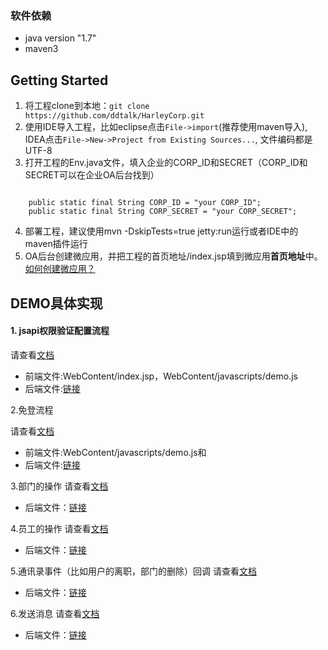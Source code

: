 ### 软件依赖
* java version "1.7"
* maven3

## Getting Started

1. 将工程clone到本地：`git clone https://github.com/ddtalk/HarleyCorp.git`
2. 使用IDE导入工程，比如eclipse点击`File->import`(推荐使用maven导入), IDEA点击`File->New->Project from Existing Sources...`, 文件编码都是UTF-8
3. 打开工程的Env.java文件，填入企业的CORP_ID和SECRET（CORP_ID和SECRET可以在企业OA后台找到）
```

    public static final String CORP_ID = "your CORP_ID";
    public static final String CORP_SECRET = "your CORP_SECRET";
``` 
4. 部署工程，建议使用mvn -DskipTests=true jetty:run运行或者IDE中的maven插件运行
5. OA后台创建微应用，并把工程的首页地址/index.jsp填到微应用**首页地址**中。
[如何创建微应用？](http://ddtalk.github.io/dingTalkDoc/#step-2-创建微应用)


## DEMO具体实现

#### 1. jsapi权限验证配置流程

请查看[文档](http://ddtalk.github.io/dingTalkDoc/#页面引入js文件)
- 前端文件:WebContent/index.jsp，WebContent/javascripts/demo.js
- 后端文件:[链接](https://github.com/injekt/openapi-demo-java/blob/master/src/com/alibaba/dingtalk/openapi/demo/auth/AuthHelper.java)

2.免登流程

请查看[文档](http://ddtalk.github.io/dingTalkDoc/#手机客户端微应用中调用免登)
- 前端文件:WebContent/javascripts/demo.js和
- 后端文件:[链接](https://github.com/injekt/openapi-demo-java/blob/master/src/com/alibaba/dingtalk/openapi/servlet/UserInfoServlet.java)


3.部门的操作
请查看[文档](http://ddtalk.github.io/dingTalkDoc/#管理通讯录)
- 后端文件：[链接](https://github.com/injekt/openapi-demo-java/blob/master/src/com/alibaba/dingtalk/openapi/demo/department)

4.员工的操作
请查看[文档](http://ddtalk.github.io/dingTalkDoc/#管理通讯录)
- 后端文件：[链接](https://github.com/injekt/openapi-demo-java/blob/master/src/com/alibaba/dingtalk/openapi/demo/user)

5.通讯录事件（比如用户的离职，部门的删除）回调
请查看[文档](http://ddtalk.github.io/dingTalkDoc/#通讯录及群会话变更事件回调接口)
- 后端文件：[链接](https://github.com/injekt/openapi-demo-java/blob/master/src/com/alibaba/dingtalk/openapi/servlet/EventChangeReceiveServlet.java)

6.发送消息
请查看[文档](http://ddtalk.github.io/dingTalkDoc/#发送普通会话消息)
- 后端文件：[链接](https://github.com/injekt/openapi-demo-java/blob/master/src/com/alibaba/dingtalk/openapi/demo/message)

